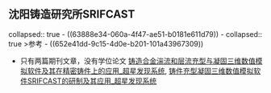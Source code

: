 ## 沈阳铸造研究所SRIFCAST
collapsed:: true
	- ((63888e34-060a-4f47-ae51-b0181e611d79))
	- collapsed:: true
	  >参考
		- ((652e41dd-9c15-4d0e-b201-101a43967309))
- 只有两篇期刊文章，没有学位论文 [铸造合金湍流和层流充型与凝固三维数值模拟软件及其在精密铸件上的应用_超星发现系统](https://www.zhizhen.com/detail_38502727e7500f261b477d716ddcba9cba4b6387a6308db51921b0a3ea255101fc1cf1fbb4666ae65f73fbf1ce7b62eff877cbb0c053ef7f28d0d56303e6290319ff524e0544db0db500b7bb16cf2f3c?&apistrclassfy=0_18_10), [铸件充型凝固三维数值模拟软件SRIFCAST的研制及其应用_超星发现系统](https://www.zhizhen.com/detail_38502727e7500f265ed7729167061f067ad3f593bdaa10081921b0a3ea255101fc1cf1fbb4666ae6325b8f8fcb3b86e9d942936df460b30fd198ed24add65d6dca907c2ce4cf4d6972af644a17c00565?&apistrclassfy=0_18_10)
